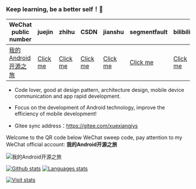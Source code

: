 ### Keep learning, be a better self！💪

| WeChat public number   | juejin     |  zhihu    |  CSDN   |   jianshu   |   segmentfault  |   bilibili  |   toutiao          
|---------|---------|--------- |---------|---------|---------|---------|---------|
| [我的Android开源之旅](https://s1.ax1x.com/2022/04/26/LbF4tU.png)  |  [Click me](https://juejin.im/user/598feef55188257d592e56ed/posts)    |   [Click me](https://www.zhihu.com/people/xuexiangjys/posts)       |   [Click me](https://xuexiangjys.blog.csdn.net/)  |   [Click me](https://www.jianshu.com/u/6bf605575337)  |   [Click me](https://segmentfault.com/u/xuexiangjys)  |   [Click me](https://space.bilibili.com/483850585)  |   [Click me](https://img.rruu.net/image/5ff34ff7b02dd)  

-  Code lover, good at design pattern, architecture design, mobile device communication and app rapid development.

-  Focus on the development of Android technology, improve the efficiency of mobile development!

-  Gitee sync address：https://gitee.com/xuexiangjys

Welcome to the QR code below WeChat sweep code, pay attention to my WeChat official account: **我的Android开源之旅**

<img src="https://s1.ax1x.com/2022/04/26/LbF4tU.png" alt="我的Android开源之旅"/>

[![Github stats](https://github-readme-stats.vercel.app/api?username=xuexiangjys&show_icons=true)](https://github.com/xuexiangjys) [![Languages stats](https://github-readme-stats.vercel.app/api/top-langs/?username=xuexiangjys&show_icons=true&layout=compact)](https://github.com/xuexiangjys)

[![Visit stats](https://hits.b3log.org/xuexiangjys/xuexiangjys.svg)](https://github.com/xuexiangjys)

